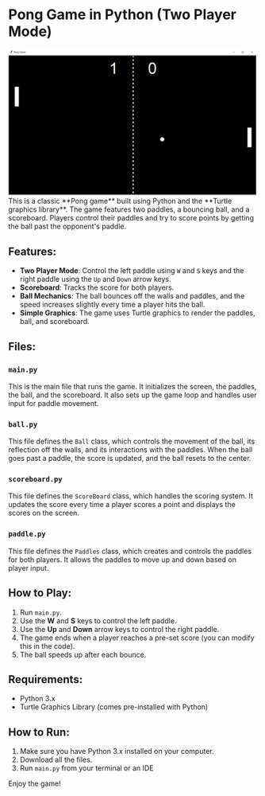 
# Pong Game in Python (Two Player Mode)
<img src="pong_game.JPG" width="500">
This is a classic **Pong game** built using Python and the **Turtle graphics library**. The game features two paddles, a bouncing ball, and a scoreboard. Players control their paddles and try to score points by getting the ball past the opponent's paddle.

## Features:
- **Two Player Mode**: Control the left paddle using `W` and `S` keys and the right paddle using the `Up` and `Down` arrow keys.
- **Scoreboard**: Tracks the score for both players.
- **Ball Mechanics**: The ball bounces off the walls and paddles, and the speed increases slightly every time a player hits the ball.
- **Simple Graphics**: The game uses Turtle graphics to render the paddles, ball, and scoreboard.

## Files:

### `main.py`
This is the main file that runs the game. It initializes the screen, the paddles, the ball, and the scoreboard. It also sets up the game loop and handles user input for paddle movement.

### `ball.py`
This file defines the `Ball` class, which controls the movement of the ball, its reflection off the walls, and its interactions with the paddles. When the ball goes past a paddle, the score is updated, and the ball resets to the center.

### `scoreboard.py`
This file defines the `ScoreBoard` class, which handles the scoring system. It updates the score every time a player scores a point and displays the scores on the screen.

### `paddle.py`
This file defines the `Paddles` class, which creates and controls the paddles for both players. It allows the paddles to move up and down based on player input.

## How to Play:
1. Run `main.py`.
2. Use the **W** and **S** keys to control the left paddle.
3. Use the **Up** and **Down** arrow keys to control the right paddle.
4. The game ends when a player reaches a pre-set score (you can modify this in the code).
5. The ball speeds up after each bounce.

## Requirements:
- Python 3.x
- Turtle Graphics Library (comes pre-installed with Python)

## How to Run:
1. Make sure you have Python 3.x installed on your computer.
2. Download all the files.
3. Run `main.py` from your terminal or an IDE

   
Enjoy the game!

